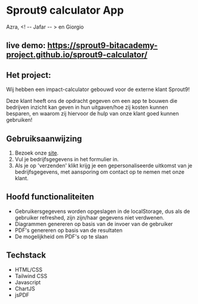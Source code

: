 # Sprout9 calculator App

Azra, <! -- Jafar -- > en Giorgio
## live demo: https://sprout9-bitacademy-project.github.io/sprout9-calculator/

## Het project:
Wij hebben een impact-calculator gebouwd voor de externe klant Sprout9!

Deze klant heeft ons de opdracht gegeven om een app te bouwen die bedrijven inzicht kan geven in hun uitgaven/hoe zij kosten kunnen besparen, en waarom zij hiervoor de hulp van onze klant goed kunnen gebruiken! 

## Gebruiksaanwijzing
1. Bezoek onze [site](https://sprout9-bitacademy-project.github.io/sprout9-calculator/).
2. Vul je bedrijfsgegevens in het formulier in.
3. Als je op 'verzenden' klikt krijg je een gepersonaliseerde uitkomst van je bedrijfsgegevens, met aansporing om contact op te nemen met onze klant.

## Hoofd functionaliteiten
- Gebruikersgegevens worden opgeslagen in de localStorage, dus als de gebruiker refreshed, zijn zijn/haar gegevens niet verdwenen.
- Diagrammen genereren op basis van de invoer van de gebruiker
- PDF's genereren op basis van de resultaten
- De mogelijkheid om PDF's op te slaan

## Techstack
- HTML/CSS
- Tailwind CSS
- Javascript
- ChartJS
- jsPDF